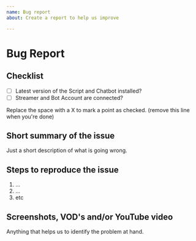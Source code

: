 ```yaml
---
name: Bug report
about: Create a report to help us improve

---
```

# Bug Report

## Checklist

- [ ] Latest version of the Script and Chatbot installed?
- [ ] Streamer and Bot Account are connected?

Replace the space with a X to mark a point as checked. (remove this line when you're done)

## Short summary of the issue

Just a short description of what is going wrong.

## Steps to reproduce the issue

1. ...
2. ...
3. etc

## Screenshots, VOD's and/or YouTube video

Anything that helps us to identify the problem at hand.
